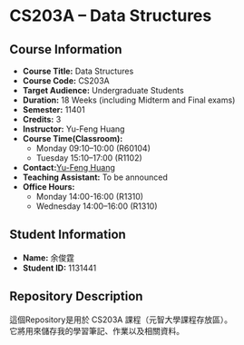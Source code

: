  # CS203A – Data Structures  
 ## Course Information  
 - **Course Title:** Data Structures
 - **Course Code:** CS203A
 - **Target Audience:** Undergraduate Students
 - **Duration:** 18 Weeks (including Midterm and Final exams)
 - **Semester:** 11401
 - **Credits:** 3
 - **Instructor:** Yu-Feng Huang
 - **Course Time(Classroom):**  
    - Monday 09:10–10:00 (R60104)
    - Tuesday 15:10–17:00 (R1102)
 - **Contact:**[Yu-Feng Huang](mailto:yfhuang@saturn.yzu.edu.tw)
 - **Teaching Assistant:** To be announced
 - **Office Hours:**
   - Monday 14:00-16:00 (R1310)  
   - Wednesday 14:00–16:00 (R1310)
 ## Student Information  
- **Name:** 余俊霆  
- **Student ID:** 1131441  

## Repository Description  
這個Repository是用於 CS203A 課程（元智大學課程存放區）。  
它將用來儲存我的學習筆記、作業以及相關資料。  
